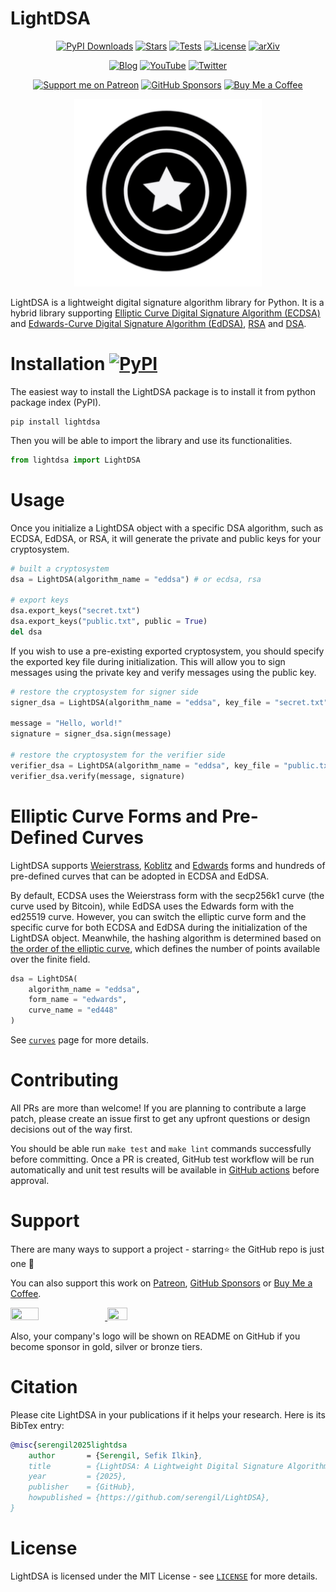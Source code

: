 # LightDSA

<div align="center">

[![PyPI Downloads](https://static.pepy.tech/personalized-badge/lightdsa?period=total&units=international_system&left_color=grey&right_color=blue&left_text=downloads)](https://pepy.tech/project/lightdsa)
[![Stars](https://img.shields.io/github/stars/serengil/LightDSA?color=yellow&style=flat&label=%E2%AD%90%20stars)](https://github.com/serengil/LightDSA/stargazers)
[![Tests](https://github.com/serengil/LightDSA/actions/workflows/tests.yml/badge.svg)](https://github.com/serengil/LightDSA/actions/workflows/tests.yml)
[![License](http://img.shields.io/:license-MIT-green.svg?style=flat)](https://github.com/serengil/LightPHE/blob/master/LICENSE)
[![arXiv](https://img.shields.io/badge/arXiv-2408.05219-b31b1b.svg?logo=arXiv)](https://arxiv.org/abs/2408.05219)

[![Blog](https://img.shields.io/:blog-sefiks.com-blue.svg?style=flat&logo=wordpress)](https://sefiks.com)
[![YouTube](https://img.shields.io/:youtube-@sefiks-red.svg?style=flat&logo=youtube)](https://www.youtube.com/@sefiks?sub_confirmation=1)
[![Twitter](https://img.shields.io/:follow-@serengil-blue.svg?style=flat&logo=x)](https://twitter.com/intent/user?screen_name=serengil)

[![Support me on Patreon](https://img.shields.io/endpoint.svg?url=https%3A%2F%2Fshieldsio-patreon.vercel.app%2Fapi%3Fusername%3Dserengil%26type%3Dpatrons&style=flat)](https://www.patreon.com/serengil?repo=lightphe)
[![GitHub Sponsors](https://img.shields.io/github/sponsors/serengil?logo=GitHub&color=lightgray)](https://github.com/sponsors/serengil)
[![Buy Me a Coffee](https://img.shields.io/badge/-buy_me_a%C2%A0coffee-gray?logo=buy-me-a-coffee)](https://buymeacoffee.com/serengil)

</div>

<p align="center"><img src="https://raw.githubusercontent.com/serengil/LightDSA/master/images/shield.png" width="300" height="300"></p>

LightDSA is a lightweight digital signature algorithm library for Python. It is a hybrid library supporting [Elliptic Curve Digital Signature Algorithm (ECDSA)](https://sefiks.com/2018/02/16/elegant-signatures-with-elliptic-curve-cryptography/) and [Edwards-Curve Digital Signature Algorithm (EdDSA)](https://sefiks.com/2018/12/24/a-gentle-introduction-to-edwards-curve-digital-signature-algorithm-eddsa/), [RSA](https://sefiks.com/2023/03/06/a-step-by-step-partially-homomorphic-encryption-example-with-rsa-in-python/) and [DSA](https://sefiks.com/2023/06/14/digital-signature-algorithm-dsa-in-python-from-scratch/).

# Installation [![PyPI](https://img.shields.io/pypi/v/lightdsa.svg)](https://pypi.org/project/lightdsa/)

The easiest way to install the LightDSA package is to install it from python package index (PyPI).

```shell
pip install lightdsa
```

Then you will be able to import the library and use its functionalities.

```python
from lightdsa import LightDSA
```

# Usage

Once you initialize a LightDSA object with a specific DSA algorithm, such as ECDSA, EdDSA, or RSA, it will generate the private and public keys for your cryptosystem.

```python
# built a cryptosystem
dsa = LightDSA(algorithm_name = "eddsa") # or ecdsa, rsa

# export keys
dsa.export_keys("secret.txt")
dsa.export_keys("public.txt", public = True)
del dsa
```

If you wish to use a pre-existing exported cryptosystem, you should specify the exported key file during initialization. This will allow you to sign messages using the private key and verify messages using the public key.

```python
# restore the cryptosystem for signer side
signer_dsa = LightDSA(algorithm_name = "eddsa", key_file = "secret.txt")

message = "Hello, world!"
signature = signer_dsa.sign(message)

# restore the cryptosystem for the verifier side
verifier_dsa = LightDSA(algorithm_name = "eddsa", key_file = "public.txt")
verifier_dsa.verify(message, signature)
```

# Elliptic Curve Forms and Pre-Defined Curves

LightDSA supports [Weierstrass](https://sefiks.com/2016/03/13/the-math-behind-elliptic-curve-cryptography/), [Koblitz](https://sefiks.com/2016/03/13/the-math-behind-elliptic-curves-over-binary-field/) and [Edwards](https://sefiks.com/2018/12/19/a-gentle-introduction-to-edwards-curves/) forms and hundreds of pre-defined curves that can be adopted in ECDSA and EdDSA.

By default, ECDSA uses the Weierstrass form with the secp256k1 curve (the curve used by Bitcoin), while EdDSA uses the Edwards form with the ed25519 curve. However, you can switch the elliptic curve form and the specific curve for both ECDSA and EdDSA during the initialization of the LightDSA object. Meanwhile, the hashing algorithm is determined based on [the order of the elliptic curve](https://sefiks.com/2018/02/27/counting-points-on-elliptic-curves-over-finite-field/), which defines the number of points available over the finite field.

```python
dsa = LightDSA(
    algorithm_name = "eddsa",
    form_name = "edwards",
    curve_name = "ed448"
)
```

See [`curves`](https://github.com/serengil/LightECC#supported-curves) page for more details.

# Contributing

All PRs are more than welcome! If you are planning to contribute a large patch, please create an issue first to get any upfront questions or design decisions out of the way first.

You should be able run `make test` and `make lint` commands successfully before committing. Once a PR is created, GitHub test workflow will be run automatically and unit test results will be available in [GitHub actions](https://github.com/serengil/LightDSA/actions/workflows/tests.yml) before approval.

# Support

There are many ways to support a project - starring⭐️ the GitHub repo is just one 🙏

You can also support this work on [Patreon](https://www.patreon.com/serengil?repo=lightdsa), [GitHub Sponsors](https://github.com/sponsors/serengil) or [Buy Me a Coffee](https://buymeacoffee.com/serengil).

<a href="https://www.patreon.com/serengil?repo=lightdsa">
<img src="https://raw.githubusercontent.com/serengil/LightPHE/master/icons/patreon.png" width="30%" height="30%">
</a>

<a href="https://buymeacoffee.com/serengil">
<img src="https://raw.githubusercontent.com/serengil/LightPHE/master/icons/bmc-button.png" width="25%" height="25%">
</a>

Also, your company's logo will be shown on README on GitHub if you become sponsor in gold, silver or bronze tiers.

# Citation

Please cite LightDSA in your publications if it helps your research. Here is its BibTex entry:

```BibTeX
@misc{serengil2025lightdsa
    author       = {Serengil, Sefik Ilkin},
    title        = {LightDSA: A Lightweight Digital Signature Algorithm Library for Python},
    year         = {2025},
    publisher    = {GitHub},
    howpublished = {https://github.com/serengil/LightDSA},
}
```

# License

LightDSA is licensed under the MIT License - see [`LICENSE`](https://github.com/serengil/LightDSA/blob/master/LICENSE) for more details.
